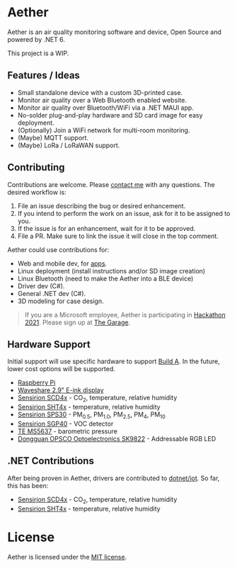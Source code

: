 # Aether

Aether is an air quality monitoring software and device, Open Source and powered by .NET 6.

This project is a WIP.

## Features / Ideas

- Small standalone device with a custom 3D-printed case.
- Monitor air quality over a Web Bluetooth enabled website.
- Monitor air quality over Bluetooth/WiFi via a .NET MAUI app.
- No-solder plug-and-play hardware and SD card image for easy deployment.
- (Optionally) Join a WiFi network for multi-room monitoring.
- (Maybe) MQTT support.
- (Maybe) LoRa / LoRaWAN support.

## Contributing

Contributions are welcome. Please [contact me](https://github.com/scalablecory) with any questions. The desired workflow is:

1. File an issue describing the bug or desired enhancement.
2. If you intend to perform the work on an issue, ask for it to be assigned to you.
3. If the issue is for an enhancement, wait for it to be approved.
4. File a PR. Make sure to link the issue it will close in the top comment.

Aether could use contributions for:

- Web and mobile dev, for [apps](Bluetooth%20Apps.md).
- Linux deployment (install instructions and/or SD image creation)
- Linux Bluetooth (need to make the Aether into a BLE device)
- Driver dev (C#).
- General .NET dev (C#).
- 3D modeling for case design.

> If you are a Microsoft employee, Aether is participating in [Hackathon 2021](planning/Hackathon%202021.md). Please sign up at [The Garage](https://garagehackbox.azurewebsites.net/hackathons/2356/projects/105003).

## Hardware Support

Initial support will use specific hardware to support [Build A](builds/a.md). In the future, lower cost options will be supported.

- [Raspberry Pi](https://www.raspberrypi.org/)
- [Waveshare 2.9" E-ink display](https://www.waveshare.com/product/displays/e-paper/epaper-2/2.9inch-e-paper-module.htm)
- [Sensirion SCD4x](https://www.sensirion.com/en/environmental-sensors/carbon-dioxide-sensors/carbon-dioxide-sensor-scd4x/) - CO<sub>2</sub>, temperature, relative humidity
- [Sensirion SHT4x](https://www.sensirion.com/en/environmental-sensors/humidity-sensors/humidity-sensor-sht4x/) - temperature, relative humidity
- [Sensirion SPS30](https://www.sensirion.com/en/environmental-sensors/particulate-matter-sensors-pm25/) - PM<sub>0.5</sub>, PM<sub>1.0</sub>, PM<sub>2.5</sub>, PM<sub>4</sub>, PM<sub>10</sub>
- [Sensirion SGP40](https://www.sensirion.com/en/environmental-sensors/gas-sensors/sgp40/) - VOC detector
- [TE MS5637](https://www.te.com/commerce/DocumentDelivery/DDEController?Action=srchrtrv&DocNm=MS5637-02BA03&DocType=Data+Sheet&DocLang=English) - barometric pressure
- [Dongguan OPSCO Optoelectronics SK9822](https://www.opscoled.com/en/product/details.html?id=19) - Addressable RGB LED

## .NET Contributions

After being proven in Aether, drivers are contributed to [dotnet/iot](https://github.com/dotnet/iot/). So far, this has been:

- [Sensirion SCD4x](https://github.com/dotnet/iot/tree/main/src/devices/Scd4x) - CO<sub>2</sub>, temperature, relative humidity
- [Sensirion SHT4x](https://github.com/dotnet/iot/tree/main/src/devices/Sht4x) - temperature, relative humidity

# License

Aether is licensed under the [MIT license](https://opensource.org/licenses/MIT).
